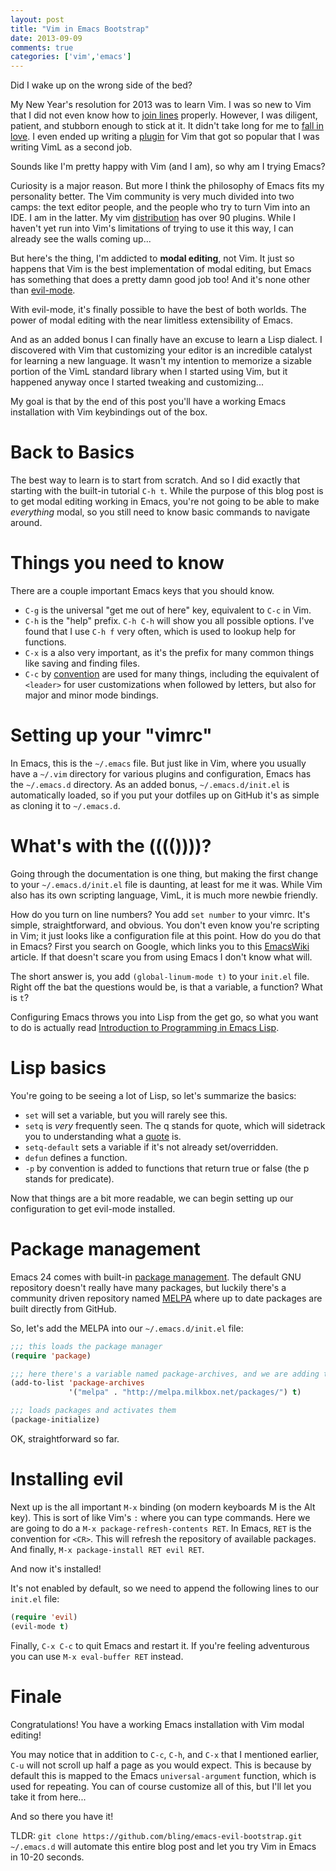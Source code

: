 ```yaml
---
layout: post
title: "Vim in Emacs Bootstrap"
date: 2013-09-09
comments: true
categories: ['vim','emacs']
---
```


Did I wake up on the wrong side of the bed?

My New Year's resolution for 2013 was to learn Vim. I was so new to Vim that I did not even know how to [join lines][1] properly. However, I was diligent, patient, and stubborn enough to stick at it. It didn't take long for me to [fall in love][2]. I even ended up writing a [plugin][3] for Vim that got so popular that I was writing VimL as a second job.

Sounds like I'm pretty happy with Vim (and I am), so why am I trying Emacs?

Curiosity is a major reason. But more I think the philosophy of Emacs fits my personality better. The Vim community is very much divided into two camps: the text editor people, and the people who try to turn Vim into an IDE. I am in the latter. My vim [distribution][4] has over 90 plugins. While I haven't yet run into Vim's limitations of trying to use it this way, I can already see the walls coming up...

But here's the thing, I'm addicted to **modal editing**, not Vim.<!--more--> It just so happens that Vim is the best implementation of modal editing, but Emacs has something that does a pretty damn good job too! And it's none other than [evil-mode][5].

With evil-mode, it's finally possible to have the best of both worlds. The power of modal editing with the near limitless extensibility of Emacs.

And as an added bonus I can finally have an excuse to learn a Lisp dialect. I discovered with Vim that customizing your editor is an incredible catalyst for learning a new language. It wasn't my intention to memorize a sizable portion of the VimL standard library when I started using Vim, but it happened anyway once I started tweaking and customizing...

My goal is that by the end of this post you'll have a working Emacs installation with Vim keybindings out of the box.

# Back to Basics

The best way to learn is to start from scratch. And so I did exactly that starting with the built-in tutorial `C-h t`. While the purpose of this blog post is to get modal editing working in Emacs, you're not going to be able to make *everything* modal, so you still need to know basic commands to navigate around.

# Things you need to know

There are a couple important Emacs keys that you should know.

*  `C-g` is the universal "get me out of here" key, equivalent to `C-c` in Vim.
*  `C-h` is the "help" prefix. `C-h C-h` will show you all possible options. I've found that I use `C-h f` very often, which is used to lookup help for functions.
*  `C-x` is a also very important, as it's the prefix for many common things like saving and finding files.
*  `C-c` by [convention][11] are used for many things, including the equivalent of `<leader>` for user customizations when followed by letters, but also for major and minor mode bindings.

# Setting up your "vimrc"

In Emacs, this is the `~/.emacs` file. But just like in Vim, where you usually have a `~/.vim` directory for various plugins and configuration, Emacs has the `~/.emacs.d` directory. As an added bonus, `~/.emacs.d/init.el` is automatically loaded, so if you put your dotfiles up on GitHub it's as simple as cloning it to `~/.emacs.d`.

# What's with the (((())))?

Going through the documentation is one thing, but making the first change to your `~/.emacs.d/init.el` file is daunting, at least for me it was. While Vim also has its own scripting language, VimL, it is much more newbie friendly.

How do you turn on line numbers? You add `set number` to your vimrc. It's simple, straightforward, and obvious. You don't even know you're scripting in Vim; it just looks like a configuration file at this point. How do you do that in Emacs? First you search on Google, which links you to this [EmacsWiki][6] article. If that doesn't scare you from using Emacs I don't know what will.

The short answer is, you add `(global-linum-mode t)` to your `init.el` file. Right off the bat the questions would be, is that a variable, a function? What is `t`?

Configuring Emacs throws you into Lisp from the get go, so what you want to do is actually read [Introduction to Programming in Emacs Lisp][7].

# Lisp basics

You're going to be seeing a lot of Lisp, so let's summarize the basics:

*  `set` will set a variable, but you will rarely see this.
*  `setq` is *very* frequently seen. The q stands for quote, which will sidetrack you to understanding what a [quote][8] is.
*  `setq-default` sets a variable if it's not already set/overridden.
*  `defun` defines a function.
*  `-p` by convention is added to functions that return true or false (the p stands for predicate).

Now that things are a bit more readable, we can begin setting up our configuration to get evil-mode installed.

# Package management

Emacs 24 comes with built-in [package management][9]. The default GNU repository doesn't really have many packages, but luckily there's a community driven repository named [MELPA][10] where up to date packages are built directly from GitHub.

So, let's add the MELPA into our `~/.emacs.d/init.el` file:

``` cl
;;; this loads the package manager
(require 'package)

;;; here there's a variable named package-archives, and we are adding the MELPA repository to it
(add-to-list 'package-archives
             '("melpa" . "http://melpa.milkbox.net/packages/") t)

;;; loads packages and activates them
(package-initialize)
```

OK, straightforward so far.

# Installing evil

Next up is the all important `M-x` binding (on modern keyboards M is the Alt key). This is sort of like Vim's `:` where you can type commands. Here we are going to do a `M-x package-refresh-contents RET`. In Emacs, `RET` is the convention for `<CR>`. This will refresh the repository of available packages. And finally, `M-x package-install RET evil RET`.

And now it's installed!

It's not enabled by default, so we need to append the following lines to our `init.el` file:

``` cl
(require 'evil)
(evil-mode t)
```

Finally, `C-x C-c` to quit Emacs and restart it. If you're feeling adventurous you can use `M-x eval-buffer RET` instead.

# Finale

Congratulations! You have a working Emacs installation with Vim modal editing!

You may notice that in addition to `C-c`, `C-h`, and `C-x` that I mentioned earlier, `C-u` will not scroll up half a page as you would expect. This is because by default this is mapped to the Emacs `universal-argument` function, which is used for repeating. You can of course customize all of this, but I'll let you take it from here...

And so there you have it!

TLDR: `git clone https://github.com/bling/emacs-evil-bootstrap.git ~/.emacs.d` will automate this entire blog post and let you try Vim in Emacs in 10-20 seconds.



[1]: http://stackoverflow.com/questions/14107198/vim-delete-whitespace-between-2-lines
[2]: http://bling.github.io/blog/2013/02/10/love-affair-with-vim
[3]: https://github.com/bling/vim-airline
[4]: https://github.com/bling/dotvim
[5]: http://www.emacswiki.org/emacs/Evil
[6]: http://www.emacswiki.org/emacs/LineNumbers
[7]: http://www.gnu.org/software/emacs/manual/eintr.html
[8]: http://stackoverflow.com/questions/134887/when-to-use-quote-in-lisp
[9]: http://www.emacswiki.org/emacs/ELP
[10]: http://melpa.milkbox.net/
[11]: http://www.gnu.org/software/emacs/manual/html_node/elisp/Key-Binding-Conventions.html
